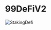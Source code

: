 # 99DeFiV2

![StakingDefi](https://user-images.githubusercontent.com/81981737/180797900-1bd2292e-3946-4398-89fd-5b7b72aa14af.jpg)
